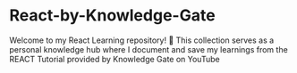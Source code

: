 # React-by-Knowledge-Gate
Welcome to my React Learning repository! 🚀 This collection serves as a personal knowledge hub where I document and save my learnings from the REACT Tutorial provided by Knowledge Gate on YouTube
